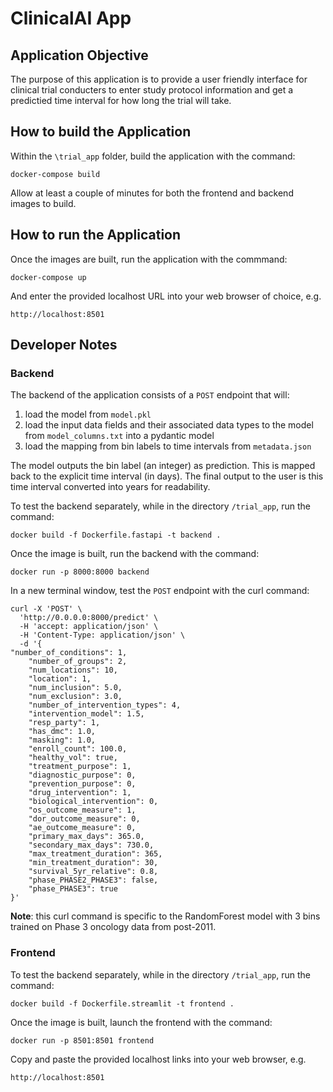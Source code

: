 # ClinicalAI App

## Application Objective
The purpose of this application is to provide a user friendly interface for clinical trial conducters to enter study protocol information and get a predictied time interval for how long the trial will take.

## How to build the Application
Within the ```\trial_app``` folder, build the application with the command:
```
docker-compose build
```
Allow at least a couple of minutes for both the frontend and backend images to build.
## How to run the Application
Once the images are built, run the application with the commmand:
```
docker-compose up
```
And enter the provided localhost URL into your web browser of choice, e.g.
```
http://localhost:8501
```

## Developer Notes
### Backend
The backend of the application consists of a ```POST``` endpoint that will:
1. load the model from ```model.pkl```
2. load the input data fields and their associated data types to the model from ```model_columns.txt``` into a pydantic model
3. load the mapping from bin labels to time intervals from ```metadata.json```

The model outputs the bin label (an integer) as prediction. This is mapped back to the explicit time interval (in days). The final output to the user is this time interval converted into years for readability.

To test the backend separately, while in the directory ```/trial_app```, run the command:
```
docker build -f Dockerfile.fastapi -t backend .
```
Once the image is built, run the backend with the command:
```
docker run -p 8000:8000 backend
```
In a new terminal window, test the ```POST``` endpoint with the curl command:
```
curl -X 'POST' \
  'http://0.0.0.0:8000/predict' \
  -H 'accept: application/json' \
  -H 'Content-Type: application/json' \
  -d '{
"number_of_conditions": 1,
    "number_of_groups": 2,
    "num_locations": 10,
    "location": 1,
    "num_inclusion": 5.0,
    "num_exclusion": 3.0,
    "number_of_intervention_types": 4,
    "intervention_model": 1.5,
    "resp_party": 1,
    "has_dmc": 1.0,
    "masking": 1.0,
    "enroll_count": 100.0,
    "healthy_vol": true,
    "treatment_purpose": 1,
    "diagnostic_purpose": 0,
    "prevention_purpose": 0,
    "drug_intervention": 1,
    "biological_intervention": 0,
    "os_outcome_measure": 1,
    "dor_outcome_measure": 0,
    "ae_outcome_measure": 0,
    "primary_max_days": 365.0,
    "secondary_max_days": 730.0,
    "max_treatment_duration": 365,
    "min_treatment_duration": 30,
    "survival_5yr_relative": 0.8,
    "phase_PHASE2_PHASE3": false,
    "phase_PHASE3": true
}'
```
**Note**: this curl command is specific to the RandomForest model with 3 bins trained on Phase 3 oncology data from post-2011.

### Frontend
To test the backend separately, while in the directory ```/trial_app```, run the command:
```
docker build -f Dockerfile.streamlit -t frontend .
```
Once the image is built, launch the frontend with the command:
```
docker run -p 8501:8501 frontend
```
Copy and paste the provided localhost links into your web browser, e.g.
```
http://localhost:8501
```